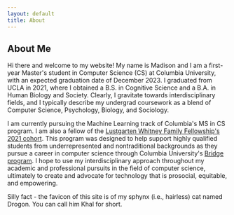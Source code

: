 ```yaml
---
layout: default
title: About
---
```


## About Me

Hi there and welcome to my website! My name is Madison and I am a first-year Master's student in Computer Science (CS) at Columbia University, with an expected graduation date of December 2023. I graduated from UCLA in 2021, where I obtained a B.S. in Cognitive Science and a B.A. in Human Biology and Society. Clearly, I gravitate towards interdisciplinary fields, and I typically describe my undergrad coursework as a blend of Computer Science, Psychology, Biology, and Sociology. 

I am currently pursuing the Machine Learning track of Columbia's MS in CS program. I am also a fellow of the [Lustgarten Whitney Family Fellowship's 2021 cohort](https://www.engineering.columbia.edu/news/asif-soeyadi-thantu-lustgarten-whitney-fellows). This program was designed to help support highly qualified students from underrepresented and nontraditional backgrounds as they pursue a career in computer science through Columbia University's [Bridge program](https://www.cs.columbia.edu/ms-bridge/). I hope to use my interdisciplinary approach throughout my academic and professional pursuits in the field of computer science, ultimately to create and advocate for technology that is prosocial, equitable, and empowering.

Silly fact - the favicon of this site is of my sphynx (i.e., hairless) cat named Drogon. You can call him Khal for short.